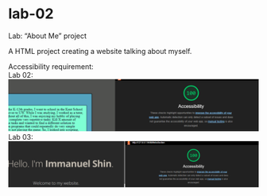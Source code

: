 # lab-02

Lab: “About Me” project

A HTML project creating a website talking about myself.

Accessibility requirement:  
Lab 02:
![Google Lighthouse Score](img/accessibilityScore02.png)
Lab 03:
![Google Lighthouse Score](img/accessibilityScore03.png)
